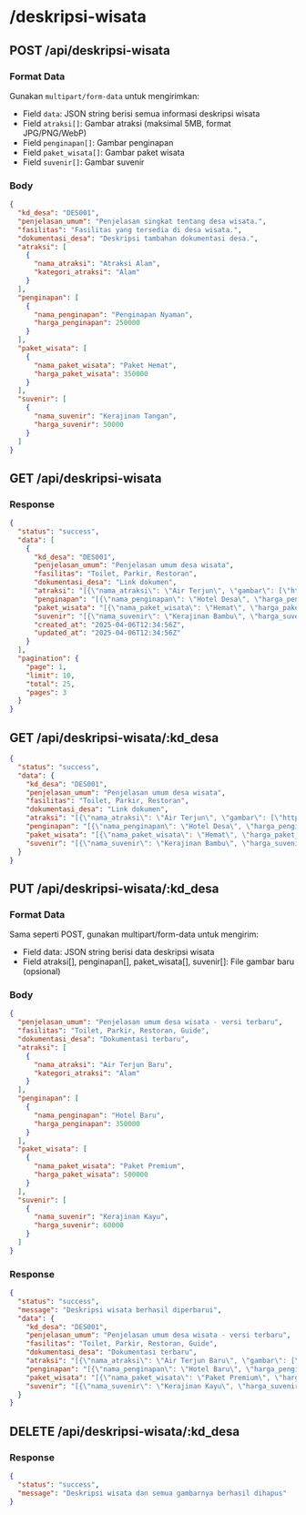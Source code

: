 # /deskripsi-wisata

## POST /api/deskripsi-wisata

### Format Data

Gunakan `multipart/form-data` untuk mengirimkan:

- Field `data`: JSON string berisi semua informasi deskripsi wisata
- Field `atraksi[]`: Gambar atraksi (maksimal 5MB, format JPG/PNG/WebP)
- Field `penginapan[]`: Gambar penginapan
- Field `paket_wisata[]`: Gambar paket wisata
- Field `suvenir[]`: Gambar suvenir

### Body

```json
{
  "kd_desa": "DES001",
  "penjelasan_umum": "Penjelasan singkat tentang desa wisata.",
  "fasilitas": "Fasilitas yang tersedia di desa wisata.",
  "dokumentasi_desa": "Deskripsi tambahan dokumentasi desa.",
  "atraksi": [
    {
      "nama_atraksi": "Atraksi Alam",
      "kategori_atraksi": "Alam"
    }
  ],
  "penginapan": [
    {
      "nama_penginapan": "Penginapan Nyaman",
      "harga_penginapan": 250000
    }
  ],
  "paket_wisata": [
    {
      "nama_paket_wisata": "Paket Hemat",
      "harga_paket_wisata": 350000
    }
  ],
  "suvenir": [
    {
      "nama_suvenir": "Kerajinan Tangan",
      "harga_suvenir": 50000
    }
  ]
}
```

## GET /api/deskripsi-wisata

### Response

```json
{
  "status": "success",
  "data": [
    {
      "kd_desa": "DES001",
      "penjelasan_umum": "Penjelasan umum desa wisata",
      "fasilitas": "Toilet, Parkir, Restoran",
      "dokumentasi_desa": "Link dokumen",
      "atraksi": "[{\"nama_atraksi\": \"Air Terjun\", \"gambar\": [\"https://bucket.com/atraksi1.jpg \"]}]",
      "penginapan": "[{\"nama_penginapan\": \"Hotel Desa\", \"harga_penginapan\": 300000, \"gambar\": [\"https://bucket.com/penginapan1.jpg \"]}]",
      "paket_wisata": "[{\"nama_paket_wisata\": \"Hemat\", \"harga_paket_wisata\": 200000, \"gambar\": [\"https://bucket.com/paket1.jpg \"]}]",
      "suvenir": "[{\"nama_suvenir\": \"Kerajinan Bambu\", \"harga_suvenir\": 50000, \"gambar\": [\"https://bucket.com/suvenir1.jpg \"]}]",
      "created_at": "2025-04-06T12:34:56Z",
      "updated_at": "2025-04-06T12:34:56Z"
    }
  ],
  "pagination": {
    "page": 1,
    "limit": 10,
    "total": 25,
    "pages": 3
  }
}
```

## GET /api/deskripsi-wisata/:kd_desa

```json
{
  "status": "success",
  "data": {
    "kd_desa": "DES001",
    "penjelasan_umum": "Penjelasan umum desa wisata",
    "fasilitas": "Toilet, Parkir, Restoran",
    "dokumentasi_desa": "Link dokumen",
    "atraksi": "[{\"nama_atraksi\": \"Air Terjun\", \"gambar\": [\"https://bucket.com/atraksi1.jpg \"]}]",
    "penginapan": "[{\"nama_penginapan\": \"Hotel Desa\", \"harga_penginapan\": 300000, \"gambar\": [\"https://bucket.com/penginapan1.jpg \"]}]",
    "paket_wisata": "[{\"nama_paket_wisata\": \"Hemat\", \"harga_paket_wisata\": 200000, \"gambar\": [\"https://bucket.com/paket1.jpg \"]}]",
    "suvenir": "[{\"nama_suvenir\": \"Kerajinan Bambu\", \"harga_suvenir\": 50000, \"gambar\": [\"https://bucket.com/suvenir1.jpg \"]}]"
  }
}
```

## PUT /api/deskripsi-wisata/:kd_desa

### Format Data

Sama seperti POST, gunakan multipart/form-data untuk mengirim:

- Field data: JSON string berisi data deskripsi wisata
- Field atraksi[], penginapan[], paket_wisata[], suvenir[]: File gambar baru (opsional)

### Body

```json
{
  "penjelasan_umum": "Penjelasan umum desa wisata - versi terbaru",
  "fasilitas": "Toilet, Parkir, Restoran, Guide",
  "dokumentasi_desa": "Dokumentasi terbaru",
  "atraksi": [
    {
      "nama_atraksi": "Air Terjun Baru",
      "kategori_atraksi": "Alam"
    }
  ],
  "penginapan": [
    {
      "nama_penginapan": "Hotel Baru",
      "harga_penginapan": 350000
    }
  ],
  "paket_wisata": [
    {
      "nama_paket_wisata": "Paket Premium",
      "harga_paket_wisata": 500000
    }
  ],
  "suvenir": [
    {
      "nama_suvenir": "Kerajinan Kayu",
      "harga_suvenir": 60000
    }
  ]
}
```

### Response

```json
{
  "status": "success",
  "message": "Deskripsi wisata berhasil diperbarui",
  "data": {
    "kd_desa": "DES001",
    "penjelasan_umum": "Penjelasan umum desa wisata - versi terbaru",
    "fasilitas": "Toilet, Parkir, Restoran, Guide",
    "dokumentasi_desa": "Dokumentasi terbaru",
    "atraksi": "[{\"nama_atraksi\": \"Air Terjun Baru\", \"gambar\": [\"https://bucket.com/atraksi_baru.jpg \"]}]",
    "penginapan": "[{\"nama_penginapan\": \"Hotel Baru\", \"harga_penginapan\": 350000, \"gambar\": [\"https://bucket.com/penginapan_baru.jpg \"]}]",
    "paket_wisata": "[{\"nama_paket_wisata\": \"Paket Premium\", \"harga_paket_wisata\": 500000, \"gambar\": [\"https://bucket.com/paket_baru.jpg \"]}]",
    "suvenir": "[{\"nama_suvenir\": \"Kerajinan Kayu\", \"harga_suvenir\": 60000, \"gambar\": [\"https://bucket.com/suvenir_baru.jpg \"]}]"
  }
}
```

## DELETE /api/deskripsi-wisata/:kd_desa

### Response

```json
{
  "status": "success",
  "message": "Deskripsi wisata dan semua gambarnya berhasil dihapus"
}
```
